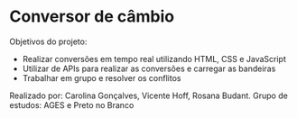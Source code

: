 # Conversor de câmbio

Objetivos do projeto: 
- Realizar conversões em tempo real utilizando HTML, CSS e JavaScript
- Utilizar de APIs para realizar as conversões e carregar as bandeiras
- Trabalhar em grupo e resolver os conflitos

Realizado por: Carolina Gonçalves, Vicente Hoff, Rosana Budant.
Grupo de estudos: AGES e Preto no Branco
